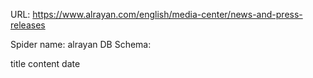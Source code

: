 URL: https://www.alrayan.com/english/media-center/news-and-press-releases

Spider name: alrayan
DB Schema:

title
content
date